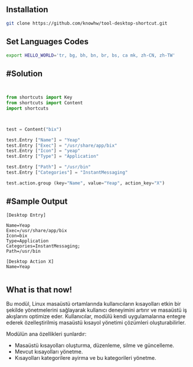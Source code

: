 
## Installation
~~~bash
git clone https://github.com/knowhw/tool-desktop-shortcut.git
~~~


## Set Languages Codes
```bash
export HELLO_WORLD='tr, bg, bh, bn, br, bs, ca mk, zh-CN, zh-TW'
```


##  #Solution
```py


from shortcuts import Key
from shortcuts import Content
import shortcuts



test = Content("bix")

test.Entry ["Name"] = "Yeap"
test.Entry ["Exec"] = "/usr/share/app/bix"
test.Entry ["Icon"] = "yeap"
test.Entry ["Type"] = "Application"

test.Entry ["Path"] = "/usr/bin"
test.Entry ["Categories"] = "InstantMessaging"

test.action.group (key="Name", value="Yeap", action_key="X")

```



## #Sample Output 
```
[Desktop Entry]

Name=Yeap
Exec=/usr/share/app/bix
Icon=bix
Type=Application
Categories=InstantMessaging;
Path=/usr/bin

[Desktop Action X]
Name=Yeap


```

## What is that now!

Bu modül, Linux masaüstü ortamlarında kullanıcıların kısayolları etkin bir şekilde yönetmelerini sağlayarak kullanıcı deneyimini artırır ve masaüstü iş akışlarını optimize eder.
Kullanıcılar, modülü kendi uygulamalarına entegre ederek özelleştirilmiş masaüstü kısayol yönetimi çözümleri oluşturabilirler.

Modülün ana özellikleri şunlardır:
- Masaüstü kısayolları oluşturma, düzenleme, silme ve güncelleme.
- Mevcut kısayolları yönetme.
- Kısayolları kategorilere ayirma ve bu kategorileri yönetme.




